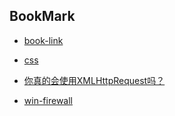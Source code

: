 ## BookMark  

* [book-link](book-link.md)    

* [css](css.md)  


* [你真的会使用XMLHttpRequest吗？](https://segmentfault.com/a/1190000004322487)   

* [win-firewall](https://docs.microsoft.com/en-us/previous-versions/windows/it-pro/windows-server-2008-R2-and-2008/cc732283(v=ws.10))

